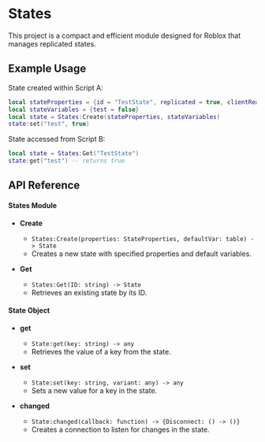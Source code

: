 # States

This project is a compact and efficient module designed for Roblox that manages replicated states.


## Example Usage

State created within Script A:
```lua
local stateProperties = {id = "TestState", replicated = true, clientReadOnly = false}
local stateVariables = {test = false}
local state = States:Create(stateProperties, stateVariables)
state:set("test", true)
```

State accessed from Script B:
```lua
local state = States:Get("TestState")
state:get("test") -- returns true
```



## API Reference

#### States Module

- **Create**
    - `States:Create(properties: StateProperties, defaultVar: table) -> State`
    - Creates a new state with specified properties and default variables.

- **Get**
    - `States:Get(ID: string) -> State`
    - Retrieves an existing state by its ID.

#### State Object

- **get**
    - `State:get(key: string) -> any`
    - Retrieves the value of a key from the state.

- **set**
    - `State:set(key: string, variant: any) -> any`
    - Sets a new value for a key in the state.

- **changed**
    - `State:changed(callback: function) -> {Disconnect: () -> ()}`
    - Creates a connection to listen for changes in the state.